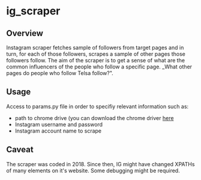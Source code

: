# ig_scraper
## Overview
Instagram scraper fetches sample of followers from target pages and in turn, for each of those followers, scrapes a sample of other pages those followers follow. The aim of the scraper is to get a sense of what are the common influencers of the people who follow a specific page. _What other pages do people who follow Telsa follow?".

## Usage
Access to params.py file in order to specifiy relevant information such as:
- path to chrome drive (you can download the chrome driver [here](https://chromedriver.chromium.org/downloads)
- Instagram username and password
- Instagram account name to scrape

## Caveat
The scraper was coded in 2018. Since then, IG might have changed XPATHs of many elements on it's website. Some debugging might be required.


